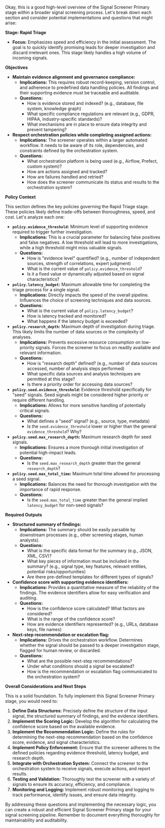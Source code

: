 Okay, this is a good high-level overview of the Signal Screener Primary stage within a broader signal screening process. Let's break down each section and consider potential implementations and questions that might arise:

**Stage: Rapid Triage**

*   **Focus:** Emphasizes speed and efficiency in the initial assessment. The goal is to quickly identify promising leads for deeper investigation and discard irrelevant ones. This stage likely handles a high volume of incoming signals.

**Objectives**

*   **Maintain evidence alignment and governance compliance:**
    *   **Implications:**  This requires robust record-keeping, version control, and adherence to predefined data handling policies.  All findings and their supporting evidence must be traceable and auditable.
    *   **Questions:**
        *   How is evidence stored and indexed? (e.g., database, file system, knowledge graph)
        *   What specific compliance regulations are relevant (e.g., GDPR, HIPAA, industry-specific standards)?
        *   What mechanisms are in place to ensure data integrity and prevent tampering?
*   **Respect orchestration policies while completing assigned actions:**
    *   **Implications:** The screener operates within a larger automated workflow.  It needs to be aware of its role, dependencies, and constraints defined by the orchestration system.
    *   **Questions:**
        *   What orchestration platform is being used (e.g., Airflow, Prefect, custom system)?
        *   How are actions assigned and tracked?
        *   How are failures handled and retried?
        *   How does the screener communicate its status and results to the orchestration system?

**Policy Context**

This section defines the key policies governing the Rapid Triage stage.  These policies likely define trade-offs between thoroughness, speed, and cost.  Let's analyze each one:

*   **`policy.evidence_threshold`:**  Minimum level of supporting evidence required to trigger further investigation.
    *   **Implications:** This is a crucial parameter for balancing false positives and false negatives. A low threshold will lead to more investigations, while a high threshold might miss valuable signals.
    *   **Questions:**
        *   How is "evidence level" quantified? (e.g., number of independent sources, strength of correlations, expert judgment)
        *   What is the current value of `policy.evidence_threshold`?
        *   Is it a fixed value or dynamically adjusted based on signal characteristics?
*   **`policy.latency_budget`:** Maximum allowable time for completing the triage process for a single signal.
    *   **Implications:**  Directly impacts the speed of the overall pipeline.  Influences the choice of screening techniques and data sources.
    *   **Questions:**
        *   What is the current value of `policy.latency_budget`?
        *   How is latency tracked and monitored?
        *   What happens if the latency budget is exceeded?
*   **`policy.research_depth`:**  Maximum depth of investigation during triage.  This likely limits the number of data sources or the complexity of analyses.
    *   **Implications:** Prevents excessive resource consumption on low-priority signals. Forces the screener to focus on readily available and relevant information.
    *   **Questions:**
        *   How is "research depth" defined? (e.g., number of data sources accessed, number of analysis steps performed)
        *   What specific data sources and analysis techniques are permitted at this stage?
        *   Is there a priority order for accessing data sources?
*   **`policy.seed.evidence_threshold`:**  Evidence threshold specifically for "seed" signals.  Seed signals might be considered higher priority or require different handling.
    *   **Implications:** Allows for more sensitive handling of potentially critical signals.
    *   **Questions:**
        *   What defines a "seed" signal? (e.g., source, type, metadata)
        *   Is the `seed.evidence_threshold` lower or higher than the general `evidence_threshold`? Why?
*   **`policy.seed.max_research_depth`:** Maximum research depth for seed signals.
    *   **Implications:** Ensures a more thorough initial investigation of potential high-impact leads.
    *   **Questions:**
        *   Is the `seed.max_research_depth` greater than the general `research_depth`?
*   **`policy.seed.max_total_time`:** Maximum total time allowed for processing a seed signal.
    *   **Implications:**  Balances the need for thorough investigation with the importance of rapid response.
    *   **Questions:**
        *   Is the `seed.max_total_time` greater than the general implied `latency_budget` for non-seed signals?

**Required Outputs**

*   **Structured summary of findings:**
    *   **Implications:**  The summary should be easily parsable by downstream processes (e.g., other screening stages, human analysts).
    *   **Questions:**
        *   What is the specific data format for the summary (e.g., JSON, XML, CSV)?
        *   What key pieces of information must be included in the summary? (e.g., signal type, key features, relevant entities, potential risks/opportunities)
        *   Are there pre-defined templates for different types of signals?
*   **Confidence score with supporting evidence identifiers:**
    *   **Implications:**  Provides a quantitative measure of the reliability of the findings.  The evidence identifiers allow for easy verification and auditing.
    *   **Questions:**
        *   How is the confidence score calculated? What factors are considered?
        *   What is the range of the confidence score?
        *   How are evidence identifiers represented? (e.g., URLs, database keys, file names)
*   **Next-step recommendation or escalation flag:**
    *   **Implications:**  Drives the orchestration workflow.  Determines whether the signal should be passed to a deeper investigation stage, flagged for human review, or discarded.
    *   **Questions:**
        *   What are the possible next-step recommendations?
        *   Under what conditions should a signal be escalated?
        *   How is the recommendation or escalation flag communicated to the orchestration system?

**Overall Considerations and Next Steps**

This is a solid foundation.  To fully implement this Signal Screener Primary stage, you would need to:

1.  **Define Data Structures:** Precisely define the structure of the input signal, the structured summary of findings, and the evidence identifiers.
2.  **Implement the Scoring Logic:** Develop the algorithm for calculating the confidence score based on the available evidence.
3.  **Implement the Recommendation Logic:** Define the rules for determining the next-step recommendation based on the confidence score, evidence, and signal characteristics.
4.  **Implement Policy Enforcement:** Ensure that the screener adheres to the defined policies regarding evidence threshold, latency budget, and research depth.
5.  **Integrate with Orchestration System:**  Connect the screener to the orchestration system to receive signals, execute actions, and report results.
6.  **Testing and Validation:**  Thoroughly test the screener with a variety of signals to ensure its accuracy, efficiency, and compliance.
7.  **Monitoring and Logging:**  Implement robust monitoring and logging to track performance, identify issues, and ensure data integrity.

By addressing these questions and implementing the necessary logic, you can create a robust and efficient Signal Screener Primary stage for your signal screening pipeline. Remember to document everything thoroughly for maintainability and auditability.